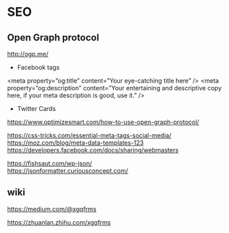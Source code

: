 # SEO  


## Open Graph protocol  

http://ogp.me/  

+ Facebook tags  

<meta property=”og:title” content=”Your eye-catching title here” />
<meta property=”og:url” content=”http://www.yourdomain.com” />
<meta property=”og:type” content=”website” />
<meta property=”og:description” content=”Your entertaining and descriptive copy here, if your meta description is good, use it.” />
<meta property=”og:image” content=”http://www.yourdomain.com/image-name.jpg” />




+ Twitter Cards  

<meta name=”twitter:card” content=”summary” />
<meta name=”twitter:title” content=”Your title here” />
<meta name=”twitter:description” content=”Your 200-character description here” />
<meta name=”twitter:url” content=”http://www.yourdomain.com” />
<meta name=”twitter:image” content=”http://www.yourdomain.com /image-name.jpg” />


https://www.optimizesmart.com/how-to-use-open-graph-protocol/  


<!DOCTYPE html"> 
<html xmlns="https://www.w3.org/1999/xhtml" xmlns:og="https://ogp.me/ns#" xmlns:fb="https://www.facebook.com/2008/fbml">
<head>
<title>xgqfrms.xyz's Open Graph Protocol</title>
<meta http-equiv="Content-Type" content="text/html;charset=WINDOWS-1252" />
<meta http-equiv="Content-Language" content="en-us" />
<link rel="stylesheet" type="text/css" href="style.css" />
<meta name="verify-v1" content="so4y/3aLT7/7bUUB9f6iVXN0tv8upRwaccek7JKB1gs=" >
<meta property="og:title" content="xgqfrms.xyz's Open Graph Protocol"/>
<meta property="og:type" content="article"/>
<meta property="og:url" content="https://www.xgqfrms.xyz/test.php"/>
<meta property="og:image" content="https://www.xgqfrms.xyz/images/982336_wedding_dayandouan_th.jpg"/>
<meta property="fb:admins" content="xgqfrms"/>
<meta property="og:site_name" content="xgqfrms.xyz"/>
<meta property="og:description" content="xgqfrms.xyz provides free courses on event planning and management to event professionals worldwide."/>
</head>
<body>
<div id="fb-root"></div>
<script>(function(d, s, id) {
var js, fjs = d.getElementsByTagName(s)[0];
if (d.getElementById(id)) return;
js = d.createElement(s); js.id = id;
js.src = "//connect.facebook.net/en_US/all.js#xfbml=1&appId=777739739845103";
fjs.parentNode.insertBefore(js, fjs);
}(document, 'script', 'facebook-jssdk'));</script>
</body>
</html>


https://css-tricks.com/essential-meta-tags-social-media/  
https://moz.com/blog/meta-data-templates-123  
https://developers.facebook.com/docs/sharing/webmasters  


https://fishsaut.com/wp-json/  
https://jsonformatter.curiousconcept.com/  




## wiki 



https://medium.com/@xgqfrms



https://zhuanlan.zhihu.com/xgqfrms










